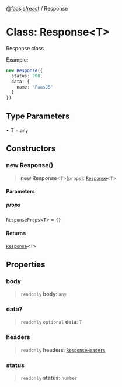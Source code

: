 [@faasjs/react](../README.md) / Response

# Class: Response\<T\>

Response class

Example:
```ts
new Response({
  status: 200,
  data: {
    name: 'FaasJS'
  }
})
```

## Type Parameters

• **T** = `any`

## Constructors

### new Response()

> **new Response**\<`T`\>(`props`): [`Response`](Response.md)\<`T`\>

#### Parameters

##### props

`ResponseProps`\<`T`\> = `{}`

#### Returns

[`Response`](Response.md)\<`T`\>

## Properties

### body

> `readonly` **body**: `any`

### data?

> `readonly` `optional` **data**: `T`

### headers

> `readonly` **headers**: [`ResponseHeaders`](../type-aliases/ResponseHeaders.md)

### status

> `readonly` **status**: `number`
